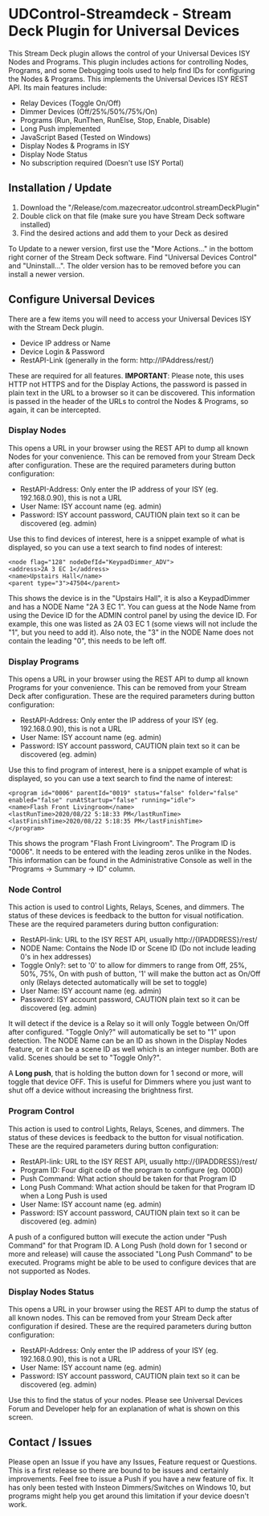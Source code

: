 
# UDControl-Streamdeck - Stream Deck Plugin for Universal Devices

This Stream Deck plugin allows the control of your Universal Devices ISY
Nodes and Programs.  This plugin includes actions for controlling Nodes,
Programs, and some Debugging tools used to help find IDs for configuring
the Nodes & Programs.  This implements the Universal Devices ISY REST API.
Its main features include:

 - Relay Devices (Toggle On/Off)
 - Dimmer Devices (Off/25%/50%/75%/On)
 - Programs (Run, RunThen, RunElse, Stop, Enable, Disable)
 - Long Push implemented
 - JavaScript Based (Tested on Windows)
 - Display Nodes & Programs in ISY
 - Display Node Status
 - No subscription required (Doesn't use ISY Portal)

## Installation / Update

 1. Download the "/Release/com.mazecreator.udcontrol.streamDeckPlugin"
 2. Double click on that file (make sure you have Stream Deck software installed)
 3. Find the desired actions and add them to your Deck as desired

To Update to a newer version, first use the "More Actions..." in the bottom
right corner of the Stream Deck software.  Find "Universal Devices Control"
and "Uninstall...". The older version has to be removed before you can install
a newer version.

## Configure Universal Devices

There are a few items you will need to access your Universal Devices ISY
with the Stream Deck plugin.

 - Device IP address or Name
 - Device Login & Password
 - RestAPI-Link (generally in the form: http://IPAddress/rest/)

These are required for all features.  **IMPORTANT**: Please note, this uses
HTTP not HTTPS and for the Display Actions, the password is passed in plain
text in the URL to a browser so it can be discovered.  This information is
passed in the header of the URLs to control the Nodes & Programs, so again,
it can be intercepted.
### Display Nodes
This opens a URL in your browser using the REST API to dump all known Nodes
for your convenience.  This can be removed from your Stream Deck after
configuration.  These are the required parameters during button configuration:

 - RestAPI-Address: Only enter the IP address of your ISY (eg. 192.168.0.90), this is not a URL
 - User Name: ISY account name (eg. admin)
 - Password: ISY account password, CAUTION plain text so it can be discovered (eg. admin)

Use this to find devices of interest, here is a snippet example of what is
displayed, so you can use a text search to find nodes of interest:

    <node flag="128" nodeDefId="KeypadDimmer_ADV">
    <address>2A 3 EC 1</address>
    <name>Upstairs Hall</name>
    <parent type="3">47504</parent>

This shows the device is in the "Upstairs Hall", it is also a KeypadDimmer
and has a NODE Name "2A 3 EC 1".  You can guess at the Node Name from using
the Device ID for the ADMIN control panel by using the device ID.
For example, this one was listed as 2A 03 EC 1 (some views will not include
the "1", but you need to add it).  Also note, the "3" in the NODE Name does
not contain the leading "0", this needs to be left off.
### Display Programs
This opens a URL in your browser using the REST API to dump all known
Programs for your convenience.  This can be removed from your Stream Deck
after configuration.  These are the required parameters during button
configuration:

 - RestAPI-Address: Only enter the IP address of your ISY (eg. 192.168.0.90), this is not a URL
 - User Name: ISY account name (eg. admin)
 - Password: ISY account password, CAUTION plain text so it can be discovered (eg. admin)

Use this to find program of interest, here is a snippet example of what is
displayed, so you can use a text search to find the name of interest:

    <program id="0006" parentId="0019" status="false" folder="false" enabled="false" runAtStartup="false" running="idle">
    <name>Flash Front Livingroom</name>
    <lastRunTime>2020/08/22 5:18:33 PM</lastRunTime>
    <lastFinishTime>2020/08/22 5:18:35 PM</lastFinishTime>
    </program>

This shows the program "Flash Front Livingroom".  The Program ID is "0006".
It needs to be entered with the leading zeros unlike in the Nodes.  This
information can be found in the Administrative Console as well in the
"Programs -> Summary -> ID" column.

### Node Control
This action is used to control Lights, Relays, Scenes, and dimmers.
The status of these devices is feedback to the button for visual
notification.  These are the required parameters during button
configuration:

 - RestAPI-link: URL to the ISY REST API, usually http://{IPADDRESS}/rest/
 - NODE Name: Contains the Node ID or Scene ID (Do not include leading 0's in hex addresses)
 - Toggle Only?: set to '0' to allow for dimmers to range from Off, 25%, 50%, 75%, On with push of button, '1' will make the button act as On/Off only (Relays detected automatically will be set to toggle)
 - User Name: ISY account name (eg. admin)
 - Password: ISY account password, CAUTION plain text so it can be discovered (eg. admin)

It will detect if the device is a Relay so it will only Toggle between
On/Off after configured.  "Toggle Only?" will automatically be set to
"1" upon detection.  The NODE Name can be an ID as shown in the Display
Nodes feature, or it can be a scene ID as well which is an integer number.
Both are valid.  Scenes should be set to "Toggle Only?".

A **Long push**, that is holding the button down for 1 second or more,
will toggle that device OFF.  This is useful for Dimmers where you just
want to shut off a device without increasing the brightness first.

### Program Control
This action is used to control Lights, Relays, Scenes, and dimmers.  The
status of these devices is feedback to the button for visual notification.
These are the required parameters during button configuration:

 - RestAPI-link: URL to the ISY REST API, usually http://{IPADDRESS}/rest/
 - Program ID: Four digit code of the program to configure (eg. 000D)
 - Push Command: What action should be taken for that Program ID
 - Long Push Command: What action should be taken for that Program ID when a Long Push is used
 - User Name: ISY account name (eg. admin)
 - Password: ISY account password, CAUTION plain text so it can be discovered (eg. admin)

A push of a configured button will execute the action under "Push Command"
for that Program ID.  A Long Push (hold down for 1 second or more and
release) will cause the associated "Long Push Command" to be executed.
Programs might be able to be used to configure devices that are not
supported as Nodes.

### Display Nodes Status
This opens a URL in your browser using the REST API to dump the status of
all known nodes.  This can be removed from your Stream Deck after
configuration if desired.  These are the required parameters during
button configuration:

 - RestAPI-Address: Only enter the IP address of your ISY (eg. 192.168.0.90), this is not a URL
 - User Name: ISY account name (eg. admin)
 - Password: ISY account password, CAUTION plain text so it can be discovered (eg. admin)

Use this to find the status of your nodes.  Please see Universal Devices
Forum and Developer help for an explanation of what is shown on this screen.
## Contact / Issues

Please open an Issue if you have any Issues, Feature request or Questions.
This is a first release so there are bound to be issues and certainly
improvements.  Feel free to issue a Push if you have a new feature of fix.
It has only been tested with Insteon Dimmers/Switches on Windows 10, but
programs might help you get around this limitation if your device doesn't work.

